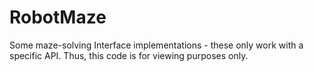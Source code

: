 # RobotMaze
Some maze-solving Interface implementations - these only work with a specific API. Thus, this code is for viewing purposes only.
